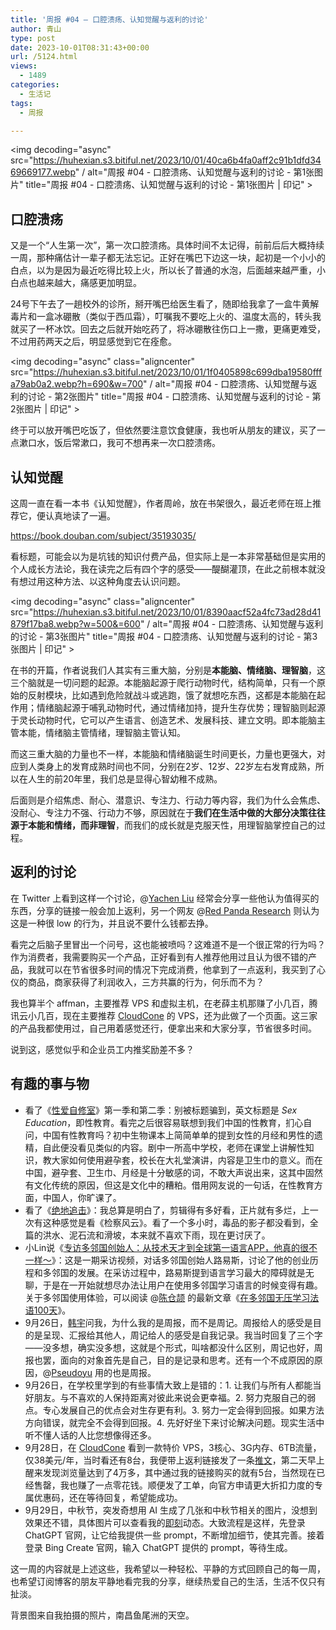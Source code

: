 ```yaml
---
title: '周报 #04 – 口腔溃疡、认知觉醒与返利的讨论'
author: 青山
type: post
date: 2023-10-01T08:31:43+00:00
url: /5124.html
views:
  - 1489
categories:
  - 生活记
tags:
  - 周报

---
```

<img decoding="async" src="https://huhexian.s3.bitiful.net/2023/10/01/40ca6b4fa0aff2c91b1dfd3469669177.webp" / alt="周报 #04 - 口腔溃疡、认知觉醒与返利的讨论 - 第1张图片" title="周报 #04 - 口腔溃疡、认知觉醒与返利的讨论 - 第1张图片 | 印记" >

## 口腔溃疡

又是一个“人生第一次”，第一次口腔溃疡。具体时间不太记得，前前后后大概持续一周，那种痛估计一辈子都无法忘记。正好在嘴巴下边这一块，起初是一个小小的白点，以为是因为最近吃得比较上火，所以长了普通的水泡，后面越来越严重，小白点也越来越大，痛感更加明显。

24号下午去了一趟校外的诊所，掰开嘴巴给医生看了，随即给我拿了一盒牛黄解毒片和一盒冰硼散（类似于西瓜霜），叮嘱我不要吃上火的、温度太高的，转头我就买了一杯冰饮。回去之后就开始吃药了，将冰硼散往伤口上一撒，更痛更难受，不过用药两天之后，明显感觉到它在痊愈。

<img decoding="async" class="aligncenter" src="https://huhexian.s3.bitiful.net/2023/10/01/1f0405898c699dba19580fffa79ab0a2.webp?h=690&w=700" / alt="周报 #04 - 口腔溃疡、认知觉醒与返利的讨论 - 第2张图片" title="周报 #04 - 口腔溃疡、认知觉醒与返利的讨论 - 第2张图片 | 印记" >

终于可以放开嘴巴吃饭了，但依然要注意饮食健康，我也听从朋友的建议，买了一点漱口水，饭后常漱口，我可不想再来一次口腔溃疡。

## 认知觉醒

这周一直在看一本书《认知觉醒》，作者周岭，放在书架很久，最近老师在班上推荐它，便认真地读了一遍。

https://book.douban.com/subject/35193035/

看标题，可能会以为是坑钱的知识付费产品，但实际上是一本非常基础但是实用的个人成长方法论，我在读完之后有四个字的感受——醍醐灌顶，在此之前根本就没有想过用这种方法、以这种角度去认识问题。

<img decoding="async" class="aligncenter" src="https://huhexian.s3.bitiful.net/2023/10/01/8390aacf52a4fc73ad28d41879f17ba8.webp?w=500&=600" / alt="周报 #04 - 口腔溃疡、认知觉醒与返利的讨论 - 第3张图片" title="周报 #04 - 口腔溃疡、认知觉醒与返利的讨论 - 第3张图片 | 印记" >

在书的开篇，作者说我们人其实有三重大脑，分别是**本能脑、情绪脑、理智脑**，这三个脑就是一切问题的起源。本能脑起源于爬行动物时代，结构简单，只有一个原始的反射模块，比如遇到危险就战斗或逃跑，饿了就想吃东西，这都是本能脑在起作用；情绪脑起源于哺乳动物时代，通过情绪加持，提升生存优势；理智脑则起源于灵长动物时代，它可以产生语言、创造艺术、发展科技、建立文明。即本能脑主管本能，情绪脑主管情绪，理智脑主管认知。

而这三重大脑的力量也不一样，本能脑和情绪脑诞生时间更长，力量也更强大，对应到人类身上的发育成熟时间也不同，分别在2岁、12岁、22岁左右发育成熟，所以在人生的前20年里，我们总是显得心智幼稚不成熟。

后面则是介绍焦虑、耐心、潜意识、专注力、行动力等内容，我们为什么会焦虑、没耐心、专注力不强、行动力不够，原因就在于**我们在生活中做的大部分决策往往源于本能和情绪，而非理智**，而我们的成长就是克服天性，用理智脑掌控自己的过程。

## 返利的讨论

在 Twitter 上看到这样一个讨论，@[Yachen Liu][1] 经常会分享一些他认为值得买的东西，分享的链接一般会加上返利，另一个网友 @[Red Panda Research][2] 则认为这是一种很 low 的行为，并且说不要什么钱都去挣。

看完之后脑子里冒出一个问号，这也能被喷吗？这难道不是一个很正常的行为吗？作为消费者，我需要购买一个产品，正好看到有人推荐他用过且认为很不错的产品，我就可以在节省很多时间的情况下完成消费，他拿到了一点返利，我买到了心仪的商品，商家获得了利润收入，三方共赢的行为，何乐而不为？

我也算半个 affman，主要推荐 VPS 和虚拟主机，在老薛主机那赚了小几百，腾讯云小几百，现在主要推荐 [CloudCone][3] 的 VPS，还为此做了一个页面。这三家的产品我都使用过，自己用着感觉还行，便拿出来和大家分享，节省很多时间。

说到这，感觉似乎和企业员工内推奖励差不多？

## 有趣的事与物

  * 看了《[性爱自修室][4]》第一季和第二季：别被标题骗到，英文标题是 _Sex Education_，即性教育。看完之后很容易联想到我们中国的性教育，扪心自问，中国有性教育吗？初中生物课本上简简单单的提到女性的月经和男性的遗精，自此便没看见类似的内容。剧中一所高中学校，老师在课堂上讲解性知识，教大家如何使用避孕套，校长在大礼堂演讲，内容是卫生巾的意义。而在中国，避孕套、卫生巾、月经是十分敏感的词，不敢大声说出来，这其中固然有文化传统的原因，但这是文化中的糟粕。借用网友说的一句话，在性教育方面，中国人，你旷课了。
  * 看了《[绝地追击][5]》：我总算是明白了，剪辑得有多好看，正片就有多烂，上一次有这种感觉是看《检察风云》。看了一个多小时，毒品的影子都没看到，全篇的洪水、泥石流和滑坡，本来就不喜欢下雨，现在更讨厌了。
  * 小Lin说《[专访多邻国创始人：从技术天才到全球第一语言APP，他真的很不一样～][6]》：这是一期采访视频，对话多邻国创始人路易斯，讨论了他的创业历程和多邻国的发展。在采访过程中，路易斯提到语言学习最大的障碍就是无聊，于是在一开始就想尽办法让用户在使用多邻国学习语言的时候变得有趣。关于多邻国使用体验，可以阅读 @[陈仓颉][7] 的最新文章《[在多邻国无压学习法语100天][8]》。
  * 9月26日，[韩宇][9]问我，为什么我的是周报，而不是周记。周报给人的感受是目的是呈现、汇报给其他人，周记给人的感受是自我记录。我当时回复了三个字——没多想，确实没多想，这就是个形式，叫啥都没什么区别，周记也好，周报也罢，面向的对象首先是自己，目的是记录和思考。还有一个不成原因的原因，@[Pseudoyu][10] 用的也是周报。
  * 9月26日，在学校里学到的有些事情大致上是错的：1. 让我们与所有人都能当好朋友。与不喜欢的人保持距离对彼此来说会更幸福。2. 努力克服自己的弱点。专心发展自己的优点会对生存更有利。3. 努力一定会得到回报。如果方法方向错误，就完全不会得到回报。4. 先好好坐下来讨论解决问题。现实生活中听不懂人话的人比您想像得还多。
  * 9月28日，在 [CloudCone][3] 看到一款特价 VPS，3核心、3G内存、6TB流量，仅38美元/年，当时看还有8台，我便带上返利链接发了一条[推文][11]，第二天早上醒来发现浏览量达到了4万多，其中通过我的链接购买的就有5台，当然现在已经售罄，我也赚了一点零花钱。顺便发了工单，向官方申请更大折扣力度的专属优惠码，还在等待回复，希望能成功。
  * 9月29日，中秋节，突发奇想用 AI 生成了几张和中秋节相关的图片，没想到效果还不错，具体图片可以查看我的[即刻][12]动态。大致流程是这样，先登录 ChatGPT 官网，让它给我提供一些 prompt，不断增加细节，使其完善。接着登录 Bing Create 官网，输入 ChatGPT 提供的 prompt，等待生成。

这一周的内容就是上述这些，我希望以一种轻松、平静的方式回顾自己的每一周，也希望订阅博客的朋友平静地看完我的分享，继续热爱自己的生活，生活不仅只有扯淡。

背景图来自我拍摄的照片，南昌鱼尾洲的天空。

 [1]: https://twitter.com/Blankwonder/status/1706712290664628638
 [2]: https://twitter.com/luogl
 [3]: https://yinji.org/cloudcone.html
 [4]: https://movie.douban.com/subject/27594217/
 [5]: https://movie.douban.com/subject/35192609/
 [6]: https://www.youtube.com/watch?v=ejIixcznawg
 [7]: https://imzm.im
 [8]: https://imzm.im/learning-french-with-duolingo/
 [9]: https://neixin.net
 [10]: https://pseudoyu.com
 [11]: https://twitter.com/huhexian/status/1707054565475127728
 [12]: https://web.okjike.com/originalPost/651633021589e4a51a3c75e1
